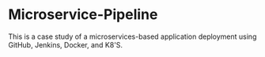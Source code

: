 # Microservice-Pipeline
This is a case study of a microservices-based application deployment using GitHub, Jenkins, Docker, and K8'S.
